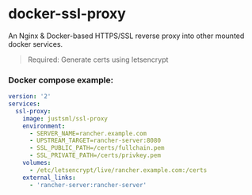 # docker-ssl-proxy

An Nginx & Docker-based HTTPS/SSL reverse proxy into other mounted docker services.

> Required: Generate certs using letsencrypt

### Docker compose example:

```yaml
version: '2'
services:
  ssl-proxy:
    image: justsml/ssl-proxy
    environment:
      - SERVER_NAME=rancher.example.com
      - UPSTREAM_TARGET=rancher-server:8080
      - SSL_PUBLIC_PATH=/certs/fullchain.pem
      - SSL_PRIVATE_PATH=/certs/privkey.pem
    volumes:
      - /etc/letsencrypt/live/rancher.example.com:/certs
    external_links:
      - 'rancher-server:rancher-server'

```

